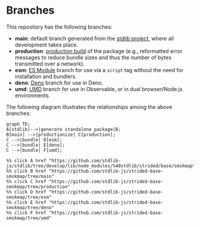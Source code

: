 <!--

@license Apache-2.0

Copyright (c) 2022 The Stdlib Authors.

Licensed under the Apache License, Version 2.0 (the "License");
you may not use this file except in compliance with the License.
You may obtain a copy of the License at

    http://www.apache.org/licenses/LICENSE-2.0

Unless required by applicable law or agreed to in writing, software
distributed under the License is distributed on an "AS IS" BASIS,
WITHOUT WARRANTIES OR CONDITIONS OF ANY KIND, either express or implied.
See the License for the specific language governing permissions and
limitations under the License.

-->

# Branches

This repository has the following branches:

-   **main**: default branch generated from the [stdlib project][stdlib-url], where all development takes place.
-   **production**: [production build][production-url] of the package (e.g., reformatted error messages to reduce bundle sizes and thus the number of bytes transmitted over a network).
-   **esm**: [ES Module][esm-url] branch for use via a `script` tag without the need for installation and bundlers.
-   **deno**: [Deno][deno-url] branch for use in Deno.
-   **umd**: [UMD][umd-url] branch for use in Observable, or in dual browser/Node.js environments.

The following diagram illustrates the relationships among the above branches:

```mermaid
graph TD;
A[stdlib]-->|generate standalone package|B;
B[main] -->|productionize| C[production];
C -->|bundle| D[esm];
C -->|bundle| E[deno];
C -->|bundle| F[umd];

%% click A href "https://github.com/stdlib-js/stdlib/tree/develop/lib/node_modules/%40stdlib/strided/base/smskmap"
%% click B href "https://github.com/stdlib-js/strided-base-smskmap/tree/main"
%% click C href "https://github.com/stdlib-js/strided-base-smskmap/tree/production"
%% click D href "https://github.com/stdlib-js/strided-base-smskmap/tree/esm"
%% click E href "https://github.com/stdlib-js/strided-base-smskmap/tree/deno"
%% click F href "https://github.com/stdlib-js/strided-base-smskmap/tree/umd"
```

[stdlib-url]: https://github.com/stdlib-js/stdlib/tree/develop/lib/node_modules/%40stdlib/strided/base/smskmap
[production-url]: https://github.com/stdlib-js/strided-base-smskmap/tree/production
[deno-url]: https://github.com/stdlib-js/strided-base-smskmap/tree/deno
[umd-url]: https://github.com/stdlib-js/strided-base-smskmap/tree/umd
[esm-url]: https://github.com/stdlib-js/strided-base-smskmap/tree/esm